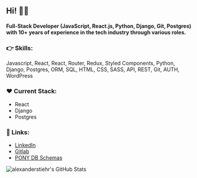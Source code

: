 ## Hi! ✌🏼
#### Full-Stack Developer (JavaScript, React.js, Python, Django, Git, Postgres) with 10+ years of experience in the tech industry through various roles.

### 👉 Skills:
Javascript, React, React, Router, Redux, Styled Components, Python, Django, Postgres, ORM, SQL, HTML, CSS, SASS, API, REST, Git, AUTH, WordPress

### ❤️ Current Stack:
- React
- Django
- Postgres

 ### 👤 Links:
- [LinkedIn](https://www.linkedin.com/in/web-fullstack/)
- [Gitlab](https://gitlab.propulsion-home.ch/alexander)
- [PONY DB Schemas](https://editor.ponyorm.com/user/alstorx)


<img src="https://github-readme-stats.vercel.app/api/top-langs/?username=alexanderstiehr&theme=dark&show_icons=true&hide_border=true&layout=compact" alt="alexanderstiehr's GitHub Stats" />
